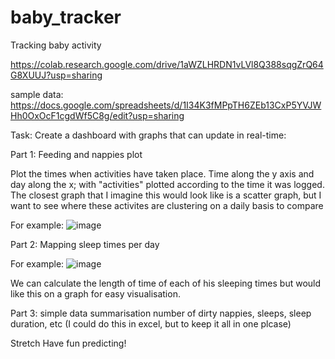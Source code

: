 # baby_tracker
Tracking baby activity

https://colab.research.google.com/drive/1aWZLHRDN1vLVl8Q388sqgZrQ64G8XUUJ?usp=sharing

sample data: https://docs.google.com/spreadsheets/d/1I34K3fMPpTH6ZEb13CxP5YVJWHh0OxOcF1cgdWf5C8g/edit?usp=sharing

Task:
Create a dashboard with graphs that can update in real-time:

Part 1: Feeding and nappies plot 

Plot the times when activities have taken place. Time along the y axis and day along the x; with "activities" plotted according to the time it was logged. The closest graph that I imagine this would look like is a scatter graph, but I want to see where these activites are clustering on a daily basis to compare

For example:
![image](https://github.com/JulesMarz/baby_tracker/assets/40864686/a7cb1739-6b7b-4693-b951-6b6fc3867d26)


Part 2: Mapping sleep times per day

For example:
![image](https://github.com/JulesMarz/baby_tracker/assets/40864686/3669c40a-0f98-4392-839e-afd6068f615d)


We can calculate the length of time of each of his sleeping times but would like this on a graph for easy visualisation.

Part 3: simple data summarisation
number of dirty nappies, sleeps, sleep duration, etc (I could do this in excel, but to keep it all in one plcase)

Stretch
Have fun predicting!
